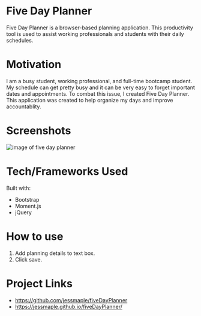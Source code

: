 # Five Day Planner

Five Day Planner is a browser-based planning application. This productivity tool is used to assist working professionals and students with their daily schedules.

# Motivation

I am a busy student, working professional, and full-time bootcamp student. My schedule can get pretty busy and it can be very easy to forget important dates and appointments. To combat this issue, I created Five Day Planner. This application was created to help organize my days and improve accountablity.

# Screenshots

![image of five day planner](https://imgur.com/a/nRQt3KV)

# Tech/Frameworks Used

Built with:

- Bootstrap
- Moment.js
- jQuery

# How to use

1. Add planning details to text box.
2. Click save.

# Project Links

- https://github.com/jessmaple/fiveDayPlanner
- https://jessmaple.github.io/fiveDayPlanner/
